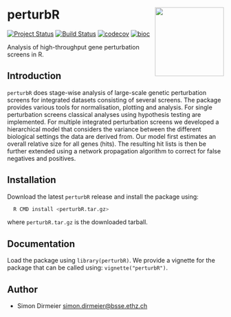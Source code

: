 # perturbR <img src="https://rawgit.com/cbg-ethz/knockdown/master/inst/figure/sticker.png" align="right" width="160px"/>

[![Project Status](http://www.repostatus.org/badges/latest/active.svg)](http://www.repostatus.org/#active)
[![Build Status](https://travis-ci.org/cbg-ethz/knockdown.svg?branch=master)](https://travis-ci.org/cbg-ethz/knockdown)
[![codecov](https://codecov.io/gh/cbg-ethz/knockdown/branch/master/graph/badge.svg)](https://codecov.io/gh/cbg-ethz/knockdown)
[![bioc](https://bioconductor.org/shields/years-in-bioc/perturbR.svg)](https://bioconductor.org/packages/release/bioc/html/perturbR.html)

Analysis of high-throughput gene perturbation screens in R.

## Introduction

`perturbR` does stage-wise analysis of large-scale genetic perturbation screens for integrated datasets consisting of several screens. The package provides various tools for normalisation, plotting and analysis. For single perturbation screens classical analyses using hypothesis testing are implemented. For multiple integrated perturbation screens we developed a hierarchical model that considers the variance between the different biological settings the data are derived from. Our model first estimates an overall relative size for all genes (hits). The resulting hit lists is then be further extended using a network propagation algorithm to correct for false negatives and positives.

## Installation

Download the latest `perturbR` release and install the package using:

```bash
  R CMD install <perturbR.tar.gz>
```
where `perturbR.tar.gz` is the downloaded tarball.

## Documentation

Load the package using `library(perturbR)`. We provide a vignette for the package that can be called using: `vignette("perturbR")`.

## Author

* Simon Dirmeier <a href="mailto:simon.dirmeier@bsse.ethz.ch">simon.dirmeier@bsse.ethz.ch</a>
